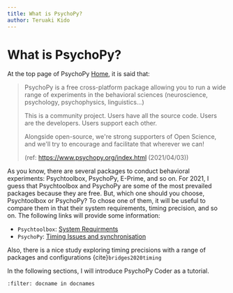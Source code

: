 ```yaml
---
title: What is PsychoPy?
author: Teruaki Kido
---
```


# What is PsychoPy?

At the top page of PsychoPy [Home](https://www.psychopy.org/index.html), it is said that:

> PsychoPy is a free cross-platform package allowing you to run a wide range of experiments in the behavioral sciences (neuroscience, psychology, psychophysics, linguistics...)
> 
> This is a community project. Users have all the source code. Users are the developers. Users support each other.
> 
> Alongside open-source, we're strong supporters of Open Science, and we'll try to encourage and facilitate that wherever we can!
> 
> (ref: https://www.psychopy.org/index.html (2021/04/03))

As you know, there are several packages to conduct behavioral experiments: Psychtoolbox, PsychoPy, E-Prime, and so on. For 2021, I guess that Psychtoolbox and PsychoPy are some of the most prevailed packages because they are free. But, which one should you choose, Psychtoolbox or PsychoPy? To chose one of them, it will be useful to compare them in that their system requirements, timing precision, and so on. The following links will provide some information:

- `Psychtoolbox`: [System Requirments](http://psychtoolbox.org/requirements.html)
- `PsychoPy`: [Timing Issues and synchronisation](https://www.psychopy.org/general/timing/index.html#timing)

Also, there is a nice study exploring timing precisions with a range of packages and configurations {cite}`bridges2020timing`

In the following sections, I will introduce PsychoPy Coder as a tutorial.

```{bibliography}
:filter: docname in docnames
```